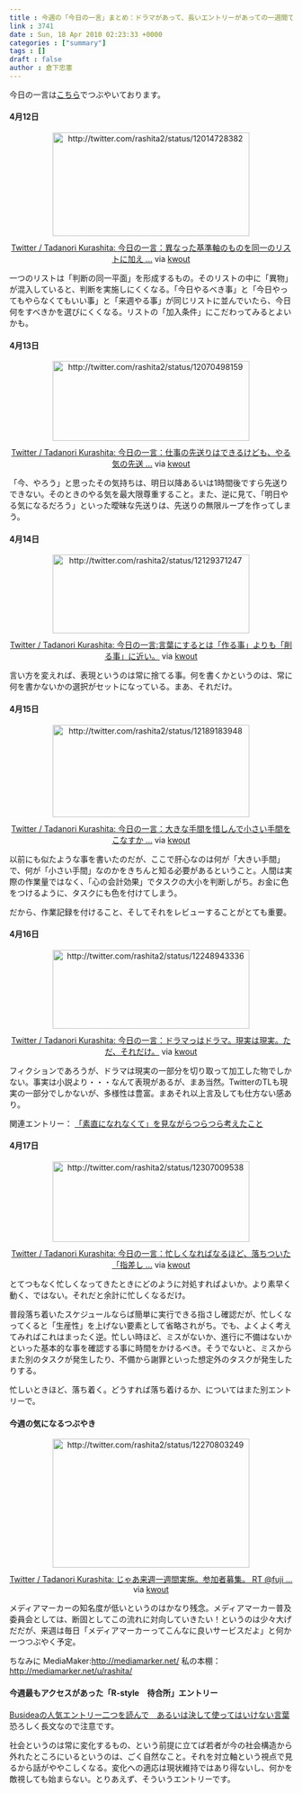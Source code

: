 ```yaml
---
title : 今週の「今日の一言」まとめ：ドラマがあって、長いエントリーがあっての一週間でした
link : 3741
date : Sun, 18 Apr 2010 02:23:33 +0000
categories : ["summary"]
tags : []
draft : false
author : 倉下忠憲
---
```



今日の一言は<a href="http://twitter.com/rashita2 ">こちら</a>でつぶやいております。

 
<h4>4月12日</h4>
<div class="kwout" style="text-align: center;"><img src="http://kwout.com/cutout/f/2f/we/hrw_bor_rou_w350.jpg" alt="http://twitter.com/rashita2/status/12014728382" title="Twitter / Tadanori Kurashita: 今日の一言：異なった基準軸のものを同一のリストに加え ..." width="350" height="184" style="border: none;" usemap="#map_f2fwehrw" /><map id="map_f2fwehrw" name="map_f2fwehrw"><area coords="13,98,68,105" href="http://twitter.com/rashita2/status/12014728382" alt="" shape="rect" /><area coords="13,124,41,152" href="http://twitter.com/rashita2" alt="" shape="rect" /><area coords="53,124,121,141" href="http://twitter.com/rashita2" alt="" shape="rect" /></map><p style="margin-top: 10px; text-align: center;"><a href="http://twitter.com/rashita2/status/12014728382">Twitter / Tadanori Kurashita: 今日の一言：異なった基準軸のものを同一のリストに加え ...</a> via <a href="http://kwout.com/quote/f2fwehrw">kwout</a></p></div>
<!--more-->
一つのリストは「判断の同一平面」を形成するもの。そのリストの中に「異物」が混入していると、判断を実施しにくくなる。「今日やるべき事」と「今日やってもやらなくてもいい事」と「来週やる事」が同じリストに並んでいたら、今日何をすべきかを選びにくくなる。リストの「加入条件」にこだわってみるとよいかも。
<h4>4月13日</h4>
<div class="kwout" style="text-align: center;"><img src="http://kwout.com/cutout/c/n4/qn/ife_bor_rou_w350.jpg" alt="http://twitter.com/rashita2/status/12070498159" title="Twitter / Tadanori Kurashita: 今日の一言：仕事の先送りはできるけども、やる気の先送 ..." width="350" height="142" style="border: none;" usemap="#map_cn4qnife" /><map id="map_cn4qnife" name="map_cn4qnife"><area coords="14,55,68,61" href="http://twitter.com/rashita2/status/12070498159" alt="" shape="rect" /><area coords="14,81,41,109" href="http://twitter.com/rashita2" alt="" shape="rect" /><area coords="54,80,121,97" href="http://twitter.com/rashita2" alt="" shape="rect" /></map><p style="margin-top: 10px; text-align: center;"><a href="http://twitter.com/rashita2/status/12070498159">Twitter / Tadanori Kurashita: 今日の一言：仕事の先送りはできるけども、やる気の先送 ...</a> via <a href="http://kwout.com/quote/cn4qnife">kwout</a></p></div>
「今、やろう」と思ったその気持ちは、明日以降あるいは1時間後ですら先送りできない。そのときのやる気を最大限尊重すること。また、逆に見て、「明日やる気になるだろう」といった曖昧な先送りは、先送りの無限ループを作ってしまう。
<h4>4月14日</h4>
<div class="kwout" style="text-align: center;"><img src="http://kwout.com/cutout/6/qc/nr/wdc_bor_rou_w350.jpg" alt="http://twitter.com/rashita2/status/12129371247" title="Twitter / Tadanori Kurashita: 今日の一言:言葉にするとは「作る事」よりも「削る事」に近い。" width="350" height="140" style="border: none;" usemap="#map_6qcnrwdc" /><map id="map_6qcnrwdc" name="map_6qcnrwdc"><area coords="16,55,70,61" href="http://twitter.com/rashita2/status/12129371247" alt="" shape="rect" /><area coords="16,81,43,108" href="http://twitter.com/rashita2" alt="" shape="rect" /><area coords="56,80,123,97" href="http://twitter.com/rashita2" alt="" shape="rect" /></map><p style="margin-top: 10px; text-align: center;"><a href="http://twitter.com/rashita2/status/12129371247">Twitter / Tadanori Kurashita: 今日の一言:言葉にするとは「作る事」よりも「削る事」に近い。</a> via <a href="http://kwout.com/quote/6qcnrwdc">kwout</a></p></div>
言い方を変えれば、表現というのは常に捨てる事。何を書くかというのは、常に何を書かないかの選択がセットになっている。まあ、それだけ。
<h4>4月15日</h4>
<div class="kwout" style="text-align: center;"><img src="http://kwout.com/cutout/a/iu/65/az8_bor_rou_w350.jpg" alt="http://twitter.com/rashita2/status/12189183948" title="Twitter / Tadanori Kurashita: 今日の一言：大きな手間を惜しんで小さい手間をこなすか ..." width="350" height="164" style="border: none;" usemap="#map_aiu65az8" /><map id="map_aiu65az8" name="map_aiu65az8"><area coords="15,77,69,83" href="http://twitter.com/rashita2/status/12189183948" alt="" shape="rect" /><area coords="15,103,42,131" href="http://twitter.com/rashita2" alt="" shape="rect" /><area coords="54,103,122,120" href="http://twitter.com/rashita2" alt="" shape="rect" /></map><p style="margin-top: 10px; text-align: center;"><a href="http://twitter.com/rashita2/status/12189183948">Twitter / Tadanori Kurashita: 今日の一言：大きな手間を惜しんで小さい手間をこなすか ...</a> via <a href="http://kwout.com/quote/aiu65az8">kwout</a></p></div>
以前にも似たような事を書いたのだが、ここで肝心なのは何が「大きい手間」で、何が「小さい手間」なのかをきちんと知る必要があるということ。人間は実際の作業量ではなく、「心の会計効果」でタスクの大小を判断しがち。お金に色をつけるように、タスクにも色を付けてしまう。

だから、作業記録を付けること、そしてそれをレビューすることがとても重要。
<h4>4月16日</h4>
<div class="kwout" style="text-align: center;"><img src="http://kwout.com/cutout/s/7q/46/t94_bor_rou_w350.jpg" alt="http://twitter.com/rashita2/status/12248943336" title="Twitter / Tadanori Kurashita: 今日の一言：ドラマっはドラマ。現実は現実。ただ、それだけ。" width="350" height="140" style="border: none;" usemap="#map_s7q46t94" /><map id="map_s7q46t94" name="map_s7q46t94"><area coords="15,56,69,62" href="http://twitter.com/rashita2/status/12248943336" alt="" shape="rect" /><area coords="15,81,42,109" href="http://twitter.com/rashita2" alt="" shape="rect" /><area coords="54,81,122,98" href="http://twitter.com/rashita2" alt="" shape="rect" /></map><p style="margin-top: 10px; text-align: center;"><a href="http://twitter.com/rashita2/status/12248943336">Twitter / Tadanori Kurashita: 今日の一言：ドラマっはドラマ。現実は現実。ただ、それだけ。</a> via <a href="http://kwout.com/quote/s7q46t94">kwout</a></p></div>
フィクションであろうが、ドラマは現実の一部分を切り取って加工した物でしかない。事実は小説より・・・なんて表現があるが、まあ当然。TwitterのTLも現実の一部分でしかないが、多様性は豊富。まあそれ以上言及しても仕方ない感あり。

関連エントリー：
<a href="https://rashita.net/blog/?p=3736">「素直になれなくて」を見ながらつらつら考えたこと</a>
<h4>4月17日</h4>
<div class="kwout" style="text-align: center;"><img src="http://kwout.com/cutout/8/9i/dh/rwd_bor_rou_w350.jpg" alt="http://twitter.com/rashita2/status/12307009538" title="Twitter / Tadanori Kurashita: 今日の一言：忙しくなればなるほど、落ちついた「指差し ..." width="350" height="143" style="border: none;" usemap="#map_89idhrwd" /><map id="map_89idhrwd" name="map_89idhrwd"><area coords="16,57,70,63" href="http://twitter.com/rashita2/status/12307009538" alt="" shape="rect" /><area coords="16,83,43,111" href="http://twitter.com/rashita2" alt="" shape="rect" /><area coords="56,82,123,99" href="http://twitter.com/rashita2" alt="" shape="rect" /></map><p style="margin-top: 10px; text-align: center;"><a href="http://twitter.com/rashita2/status/12307009538">Twitter / Tadanori Kurashita: 今日の一言：忙しくなればなるほど、落ちついた「指差し ...</a> via <a href="http://kwout.com/quote/89idhrwd">kwout</a></p></div>
とてつもなく忙しくなってきたときにどのように対処すればよいか。より素早く動く、ではない。それだと余計に忙しくなるだけ。

普段落ち着いたスケジュールならば簡単に実行できる指さし確認だが、忙しくなってくると「生産性」を上げない要素として省略されがち。でも、よくよく考えてみればこれはまったく逆。忙しい時ほど、ミスがないか、進行に不備はないかといった基本的な事を確認する事に時間をかけるべき。そうでないと、ミスからまた別のタスクが発生したり、不備から謝罪といった想定外のタスクが発生したりする。

忙しいときほど、落ち着く。どうすれば落ち着けるか、についてはまた別エントリーで。
<h4>今週の気になるつぶやき</h4>
<div class="kwout" style="text-align: center;"><img src="http://kwout.com/cutout/9/pa/y2/ukn_bor_rou_w350.jpg" alt="http://twitter.com/rashita2/status/12270803249" title="Twitter / Tadanori Kurashita: じゃあ来週一週間実施。参加者募集。 RT @fuji ..." width="350" height="229" style="border: none;" usemap="#map_9pay2ukn" /><map id="map_9pay2ukn" name="map_9pay2ukn"><area coords="16,141,75,147" href="http://twitter.com/rashita2/status/12270803249" alt="" shape="rect" /><area coords="30,36,102,53" href="http://twitter.com/fujimotta" alt="" shape="rect" /><area coords="57,99,129,116" href="http://twitter.com/fujimotta" alt="" shape="rect" /><area coords="77,141,111,147" href="http://www.tweetdeck.com/" alt="" shape="rect" /><area coords="30,57,95,74" href="http://twitter.com/rashita2" alt="" shape="rect" /><area coords="16,167,43,195" href="http://twitter.com/rashita2" alt="" shape="rect" /><area coords="55,167,123,184" href="http://twitter.com/rashita2" alt="" shape="rect" /></map><p style="margin-top: 10px; text-align: center;"><a href="http://twitter.com/rashita2/status/12270803249">Twitter / Tadanori Kurashita: じゃあ来週一週間実施。参加者募集。 RT @fuji ...</a> via <a href="http://kwout.com/quote/9pay2ukn">kwout</a></p></div>
メディアマーカーの知名度が低いというのはかなり残念。メディアマーカー普及委員会としては、断固としてこの流れに対向していきたい！というのは少々大げだだが、来週は毎日「メディアマーカーってこんなに良いサービスだよ」と何か一つつぶやく予定。

ちなみに
MediaMaker:<a href="http://mediamarker.net/">http://mediamarker.net/</a>
私の本棚：<a href=" http://mediamarker.net/u/rashita/">http://mediamarker.net/u/rashita/</a>
<h4>今週最もアクセスがあった「R-style　待合所」エントリー</h4>
<a href="http://r-style.posterous.com/busidea">Busideaの人気エントリー二つを読んで　あるいは決して使ってはいけない言葉</a>
恐ろしく長文なので注意です。

社会というのは常に変化するもの、という前提に立てば若者が今の社会構造から外れたところにいるというのは、ごく自然なこと。それを対立軸という視点で見るから話がややこしくなる。変化への適応は現状維持ではあり得ないし、何かを敵視しても始まらない。とりあえず、そういうエントリーです。